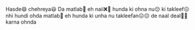 Hasde😄 chehreya😃 Da matlab🤔 eh naii❌🚫 hunda ki ohna nu😔 ki takleef😖 nhi hundi
ohda matlab🤔 eh hunda ki unha nu takleefan😖😔 de naal deal🤝💼 karna ohnda
